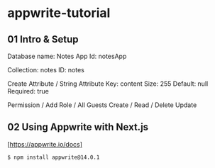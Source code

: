 # appwrite-tutorial

## 01 Intro & Setup

Database name: Notes App
Id: notesApp

Collection: notes
ID: notes

Create Attribute / String
Attribute Key: content
Size: 255
Default: null
Required: true

Permission / Add Role / All Guests
Create / Read / Delete
Update

## 02 Using Appwrite with Next.js

[https://appwrite.io/docs]

```
$ npm install appwrite@14.0.1
```



